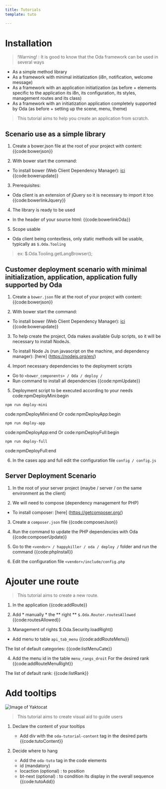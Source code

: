 ```yaml
---
title: Tutorials
template: tuto

---
```


# Installation

> !Warning! : It is good to know that the Oda framework can be used in several ways

- As a simple method library
- As a framework with minimal initiatization (i8n, notification, welcome message)
- As a framework with an application initiatization (as before + elements specific to the application its i8n, its configuration, its styles, management routes and its class)
- As a framework with an initiatization application completely supported by Oda (as before + setting up the scene, menu, theme)

> This tutorial aims to help you create an application from scratch.

## Scenario use as a simple library

1. Create a bower.json file at the root of your project with content:
{{code:bowerjson}}

2. With bower start the command:
* To install bower (Web Client Dependency Manager): [ici](http://bower.io/#install-bower)
{{code:bowerupdate}}

3. Prerequisites:
* Oda client is an extension of jQuery so it is necessary to import it too
{{code:bowerlinkJquery}}

4. The library is ready to be used
* In the header of your source html:
{{code:bowerlinkOda}}

5. Scope usable
* Oda client being contextless, only static methods will be usable, typically as `$.Oda.Tooling`
> ex: $.Oda.Tooling.getLangBrowser();

## Customer deployment scenario with minimal initialization, application, application fully supported by Oda

1. Create a `bower.json` file at the root of your project with content:
{{code:bowerjson}}

2. With bower start the command:
* To install bower (Web Client Dependency Manager): [ici](http://bower.io/#install-bower)
{{code:bowerupdate}}

3. To help create the project, Oda makes available Gulp scripts, so it will be necessary to install NodeJs.
* To install Node Js (run javascript on the machine, and dependency manager): [here] (https://nodejs.org/en/)

4. Import necessary dependencies to the deployment scripts
* Go to `<bower_components> / Oda / deploy /`
* Run command to install all dependencies
{{code:npmUpdate}}

5. Deployment script to be executed according to your needs
code:npmDeployMini:begin
```
npm run deploy-mini
```
code:npmDeployMini:end
Or
code:npmDeployApp:begin
```
npm run deploy-app
```
code:npmDeployApp:end
Or
code:npmDeployFull:begin
```
npm run deploy-full
```
code:npmDeployFull:end

6. In the cases app and full edit the configuration file `config / config.js`

## Server Deployment Scenario

1. In the root of your server project (maybe / server / on the same environment as the client)

2. We will need to compose (dependency management for PHP)
* To install composer: [here] (https://getcomposer.org/)

3. Create a `composer.json` file
{{code:composerJson}}

4. Run the command to update the PHP dependencies with Oda
{{code:composerUpdate}}

5. Go to the `<vendor> / happykiller / oda / deploy /` folder and run the command
{{code:phpInstall}}

6. Edit the configuration file `<vendor>/include/config.php`

# Ajouter une route

> This tutorial aims to create a new route.

1. In the application
{{code:addRoute}}

2. Add * manually * the ** right ** `$.Oda.Router.routesAllowed`
{{code:routesAllowed}}

3. Management of rights $.Oda.Security.loadRight()
  * Add menu to table `api_tab_menu`
{{code:addRouteMenu}}

The list of default categories:
{{code:listMenuCate}}

4. Add the menu id in the table `menu_rangs_droit` For the desired rank
{{code:addRouteMenuRight}}

The list of default rank:
{{code:listRank}}

# Add tooltips

![Image of Yaktocat](../assets/img/tuto.gif)

> This tutorial aims to create visual aid to guide users

1. Declare the content of your tooltips
    * Add div with the `oda-tutorial-content` tag in the desired parts
{{code:tutoContent}}  

2. Decide where to hang
    * Add the `oda-tuto` tag in the code elements
    * id (mandatory)
    * locaction (optional) : to position
    * bt-next (optional) : to condition its display in the overall sequence
{{code:tutoAdd}}